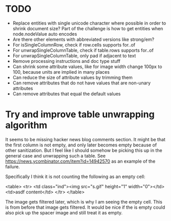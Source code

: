 
# TODO

* Replace entities with single unicode character where possible in order
to shrink document size? Part of the challenge is how to get entities when
node.nodeValue auto encodes
* Are there other elements with abbreviated versions like strong/em?
* For isSingleColumnRow, check if row.cells supports for..of
* For unwrapSingleColumnTable, check if table.rows supports for..of
* For unwrapSingleColumnTable, only pad if adjacent to text
* Remove processing instructions and doc type stuff
* Can shrink some attribute values, like for image width change 100px to 100,
because units are implied in many places
* Can reduce the size of attribute values by trimming them
* Can remove attributes that do not have values that are non-unary attributes
* Can remove attributes that equal the default values

# Try and improve table unwrapping algorithm

It seems to be missing hacker news blog comments section. It might be that the
first column is not empty, and only later becomes empty because of other
sanitization. But I feel like I should somehow be picking this up in the
general case and unwrapping such a table. See
https://news.ycombinator.com/item?id=14942570 as an example of the failure.

Specifically I think it is not counting the following as an empty cell:

&lt;table&gt;
&lt;tr&gt;
  &lt;td class="ind"&gt;&lt;img src="s.gif" height="1" width="0"&gt;&lt;/td&gt;
  &lt;td&gt;asdf content&lt;/td&gt;
&lt;/tr&gt;
&lt;/table&gt;

The image gets filtered later, which is why I am seeing the empty cell. This is
from before that image gets filtered. It would be nice if the is empty could
also pick up the spacer image and still treat it as empty.
